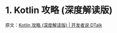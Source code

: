 # 1. Kotlin 攻略 (深度解读版)

原文：[Kotlin 攻略 (深度解读版) | 开发者说·DTalk](https://mp.weixin.qq.com/s/lqWSA_tTFmgGsJcX11tlHw)